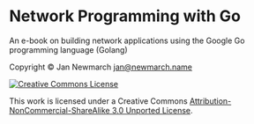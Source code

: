 # Network Programming with Go

An e-book on building network applications using the Google Go programming language (Golang)

Copyright © Jan Newmarch jan@newmarch.name 


<a rel="license" href="http://creativecommons.org/licenses/by-nc-nd/3.0/"><img alt="Creative Commons License" style="border-width:0" src="http://i.creativecommons.org/l/by-nc-sa/3.0/88x31.png" /></a>


This work is licensed under a Creative Commons [Attribution-NonCommercial-ShareAlike 3.0 Unported License](http://creativecommons.org/licenses/by-nc-sa/3.0/).
